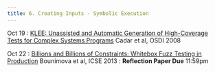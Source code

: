 ```yaml
---
title: 6. Creating Inputs - Symbolic Execution
---
```


Oct 19 
: [KLEE: Unassisted and Automatic Generation of High-Coverage Tests for Complex Systems Programs](https://llvm.org/pubs/2008-12-OSDI-KLEE.pdf) Cadar et al, OSDI 2008

Oct 22 
: [Billions and Billions of Constraints: Whitebox Fuzz Testing in Production](https://patricegodefroid.github.io/public_psfiles/icse2013.pdf) Bounimova et al, ICSE 2013
: **Reflection Paper Due** 11:59pm
